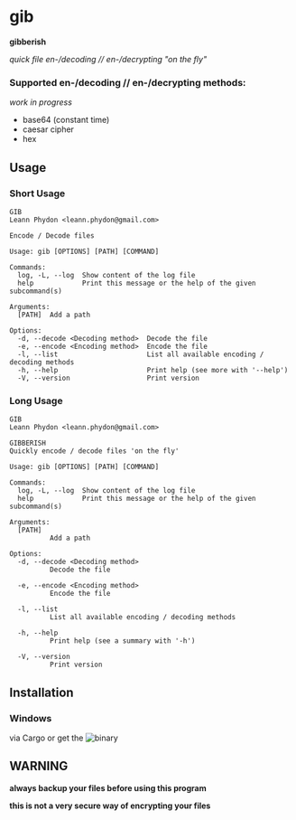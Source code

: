 # gib

**gibberish**

*quick file en-/decoding // en-/decrypting "on the fly"*


### Supported en-/decoding // en-/decrypting methods:

*work in progress*

* base64 (constant time)
* caesar cipher
* hex


## Usage

### Short Usage

```
GIB
Leann Phydon <leann.phydon@gmail.com>

Encode / Decode files

Usage: gib [OPTIONS] [PATH] [COMMAND]

Commands:
  log, -L, --log  Show content of the log file
  help            Print this message or the help of the given subcommand(s)

Arguments:
  [PATH]  Add a path

Options:
  -d, --decode <Decoding method>  Decode the file
  -e, --encode <Encoding method>  Encode the file
  -l, --list                      List all available encoding / decoding methods
  -h, --help                      Print help (see more with '--help')
  -V, --version                   Print version
```


### Long Usage
```
GIB
Leann Phydon <leann.phydon@gmail.com>

GIBBERISH
Quickly encode / decode files 'on the fly'

Usage: gib [OPTIONS] [PATH] [COMMAND]

Commands:
  log, -L, --log  Show content of the log file
  help            Print this message or the help of the given subcommand(s)

Arguments:
  [PATH]
          Add a path

Options:
  -d, --decode <Decoding method>
          Decode the file

  -e, --encode <Encoding method>
          Encode the file

  -l, --list
          List all available encoding / decoding methods

  -h, --help
          Print help (see a summary with '-h')

  -V, --version
          Print version
```


## Installation

### Windows

via Cargo or get the ![binary](https://github.com/Phydon/gib/releases)


## WARNING

**always backup your files before using this program**

**this is not a very secure way of encrypting your files**
